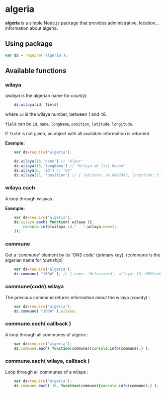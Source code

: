 # algeria #

**algeria** is a simple Node.js package that provides administrative, location,.. information about algeria.

## Using package ##

```javascript
var dz = require('algeria');
```

## Available functions ##

### wilaya ###
(*wilaya* is the algerian name for *county*)

```javascript
    dz.wilaya(id, field)
```

where ```id``` is the wilaya number, between 1 and 48.

```field``` can be ```id```, ```name```, ```longName```, ```position```, ```latitude```, ```longitude```.

If ```field``` is not given, an abject with all available information is returned.

**Exemple:**
```javascript
    var dz=require('algeria');

    dz.wilaya(16,'name') // "Alger"
    dz.wilaya(15,'longName') // "Wilaya de Tizi Ouzou"
    dz.wilaya(6, 'id') // "06"
    dz.wilaya(11, 'position') // { latitude: 24.0982893, longitude: 3.743509 }
```

### wilaya.each ###
 A loop through wilayas.

**Exemple:**
```javascript
    var dz=require('algeria');
    dz.wilaya.each( function( wilaya ){
        console.info(wilaya.id,"   ",wilaya.name);
    });
```

### commune ###
Get a '*commune*' element by its 'ONS code' (primary key).
(*commune* is the algerian name for *township*)

```javascript
    var dz=require('algeria');
    dz.commune( "1604" ); // { name: 'Belouizdad', wilaya: 16, ONSCode: '1604'}
```

### commune(*code*).wilaya ###

The previous command returns information about the wilaya (county) :
```javascript
    var dz=require('algeria');
    dz.commune( "1604" ).wilaya;
```

### commune.each( callback ) ###
A loop through all communes of algeria :

```javascript
    var dz=require('algeria');
    dz.commune.each( function(commune){console.info(commune);} );
```

### commune.each( wilaya, callback ) ###
Loop through all communes of a wilaya :
```javascript
    var dz=require('algeria');
    dz.commune.each( 16, function(commune){console.info(commune);} );
```


